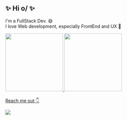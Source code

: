 ###
## ✨ Hi o/ ✨

I'm a FullStack Dev. 😄
<br>
I love Web development, especially FrontEnd and UX 💙

<div>
  <a href="https://github.com/taylane">
  <img height="180em" src="https://github-readme-stats.vercel.app/api?username=taylane&show_icons=true&theme=dracula&include_all_commits=true&count_private=true"/>
  <img height="180em" src="https://github-readme-stats.vercel.app/api/top-langs/?username=taylane&layout=compact&langs_count=7&theme=dracula"/>
</div>

  <br> 
  <div> 
   Reach me out 👇
     
  <a href="https://www.linkedin.com/in/taylane-bn/" target="_blank"><img src="https://img.shields.io/badge/-LinkedIn-%230077B5?style=for-the-badge&logo=linkedin&logoColor=white" target="_blank"></a>
</div>


